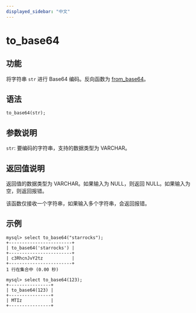 ```yaml
---
displayed_sidebar: "中文"
---
```


# to_base64

## 功能

将字符串 `str` 进行 Base64 编码。反向函数为 [from_base64](from_base64.md)。

## 语法

```Haskell
to_base64(str);
```

## 参数说明

`str`: 要编码的字符串，支持的数据类型为 VARCHAR。

## 返回值说明

返回值的数据类型为 VARCHAR。如果输入为 NULL，则返回 NULL。如果输入为空，则返回报错。

该函数仅接收一个字符串，如果输入多个字符串，会返回报错。

## 示例

```Plain Text
mysql> select to_base64("starrocks");
+------------------------+
| to_base64('starrocks') |
+------------------------+
| c3RhcnJvY2tz           |
+------------------------+
1 行在集合中 (0.00 秒)

mysql> select to_base64(123);
+----------------+
| to_base64(123) |
+----------------+
| MTIz           |
+----------------+
```